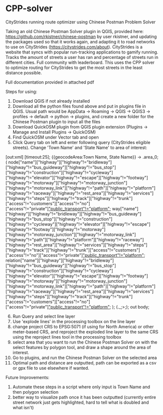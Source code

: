 # CPP-solver
CityStrides running route optimizer using Chinese Postman Problem Solver

Taking an old Chinese Postman Solver plugin in QGIS, provided here: https://github.com/rkistner/chinese-postman by user rkistner, and updating the packages used so that it works again, and adapting it to road networks to use on CityStrides (https://citystrides.com/about). CityStrides is a website that syncs with popular run-tracking applications to gamify running. Tracks the amount of streets a user has ran and percentage of streets run in different cities. Full community with leaderboard. This uses the CPP solver to optimize routing for CityStrides to get the most streets in the least distance possible.

Full documentation provided in attached pdf

Steps for using:
1. Download QGIS if not already installed
2. Download all the python files found above and put in plugins file in QGIS. Usual path would be AppData -> Roaming -> QGIS -> QGIS3 -> profiles -> default -> python -> plugins, and create a new folder for the Chinese Postman plugin to input all the files
3. Download QuickOSM plugin from QGIS plugin extension (Plugins -> Manage and Install Plugins -> QuickOSM)
4. Find QuickOSM under Vector tab and open
5. Click Query tab on left and enter following query (CityStrides eligible streets). Change 'Town Name' and 'State Name' to area of interest:

[out:xml] [timeout:25];
{{geocodeArea:Town Name, State Name}} -> .area_0;
(
node["name"]["highway"]["highway"!="bridleway"]["highway"!="bus_guideway"]["highway"!="bus_stop"]["highway"!="construction"]["highway"!="cycleway"]     ["highway"!="elevator"]["highway"!="escape"]["highway"!="footway"]["highway"!="motorway"]["highway"!="motorway_junction"]["highway"!="motorway_link"]["highway"!="path"]["highway"!="platform"]["highway"!="raceway"]["highway"!="rest_area"]["highway"!="services"]["highway"!="steps"]["highway"!="track"]["highway"!="trunk"]["access"!="customers"]["access"!="no"]["access"!="private"]["public_transport"!="platform"](area.area_0);
way["name"]["highway"]["highway"!="bridleway"]["highway"!="bus_guideway"]["highway"!="bus_stop"]["highway"!="construction"]["highway"!="cycleway"]["highway"!="elevator"]["highway"!="escape"]["highway"!="footway"]["highway"!="motorway"]["highway"!="motorway_junction"]["highway"!="motorway_link"]["highway"!="path"]["highway"!="platform"]["highway"!="raceway"]["highway"!="rest_area"]["highway"!="services"]["highway"!="steps"]["highway"!="track"]["highway"!="trunk"]["access"!="customers"]["access"!="no"]["access"!="private"]["public_transport"!="platform"](area.area_0);
relation["name"]["highway"]["highway"!="bridleway"]["highway"!="bus_guideway"]["highway"!="bus_stop"]["highway"!="construction"]["highway"!="cycleway"]["highway"!="elevator"]["highway"!="escape"]["highway"!="footway"]["highway"!="motorway"]["highway"!="motorway_junction"]["highway"!="motorway_link"]["highway"!="path"]["highway"!="platform"]["highway"!="raceway"]["highway"!="rest_area"]["highway"!="services"]["highway"!="steps"]["highway"!="track"]["highway"!="trunk"]["access"!="customers"]["access"!="no"]["access"!="private"]["public_transport"!="platform"](area.area_0);
);
(._;>;);
out body;

6. Run Query and select line layer
7. Use 'explode lines' in the processing toolbox on the line layer
8. change project CRS to EPSG:5071 (if using for North America) or other meter-based CRS, and reproject the exploded line layer to the same CRS using the reproject lines tool in the processing toolbox
9. select area that you want to run the Chinese Postman Solver on with the select features by polygon tool, and draw a shape around the area of interest.
10. Go to plugins, and run the Chinese Postman Solver on the selected area
11. Optimal path and distance are outputted, path can be exported as a csv or gpx file to use elsewhere if wanted.

Future Improvements:

1. Automate these steps in a script where only input is Town Name and then polygon selection
2. better way to visualize path once it has been outputted (currently entire street network just gets highlighted, hard to tell what is doubled and what isn't)
